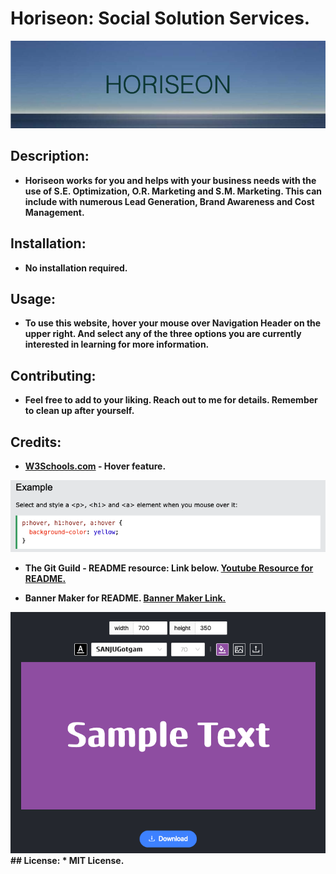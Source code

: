 # Horiseon: Social Solution Services.

<img src="./assets/images/HORISEON.png">

## <Strong>Description<Strong>:

* Horiseon works for you and helps with your business needs with the use of S.E. Optimization, O.R. Marketing and S.M. Marketing.  This can include with numerous Lead Generation, Brand Awareness and Cost Management.

## <Strong>Installation<Strong>:
* No installation required.

## <Strong>Usage<Strong>:
* To use this website, hover your mouse over Navigation Header on the upper right.  And select any of the three options you are currently interested in learning for more information.

## <Strong>Contributing<Strong>:
* Feel free to add to your liking.  Reach out to me for details.  Remember to clean up after yourself.

## <Strong>Credits<Strong>:
* [W3Schools.com](https://www.w3schools.com/cssref/sel_hover.php) -  Hover feature.
<img src="./assets/images/hover1.png">

* The Git Guild - README resource: Link below.
[Youtube Resource for README.](https://www.youtube.com/watch?v=a8CwpGARAsQ)

* Banner Maker for README.
[Banner Maker Link.](https://banner.godori.dev/)
<img src="./assets/images/bannermaker1.png">
## <Strong>License<Strong>:
* MIT License.
